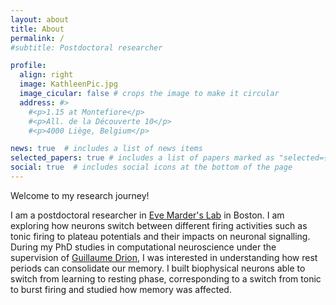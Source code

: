 ```yaml
---
layout: about
title: About
permalink: /
#subtitle: Postdoctoral researcher

profile:
  align: right
  image: KathleenPic.jpg
  image_cicular: false # crops the image to make it circular
  address: #>
    #<p>1.15 at Montefiore</p>
    #<p>All. de la Découverte 10</p>
    #<p>4000 Liège, Belgium</p>

news: true  # includes a list of news items
selected_papers: true # includes a list of papers marked as "selected={true}"
social: true  # includes social icons at the bottom of the page
---
```


Welcome to my research journey!

I am a postdoctoral researcher in [Eve Marder's Lab](https://blogs.brandeis.edu/marderlab/) in Boston. I am exploring how neurons switch between different firing activities such as tonic firing to plateau potentials and their impacts on neuronal signalling. During my PhD studies in computational neuroscience under the supervision of [Guillaume Drion](https://sites.google.com/site/gdrion25/), I was interested in understanding how rest periods can consolidate our memory. I built biophysical neurons able to switch from learning to resting phase, corresponding to a switch from tonic to burst firing and studied how memory was affected. 
